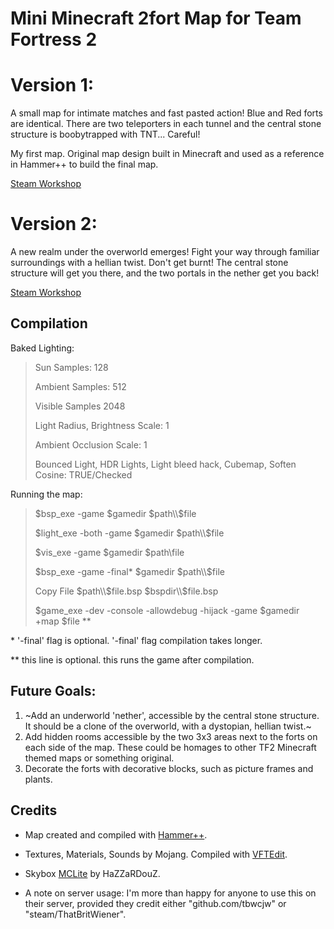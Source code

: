 # Mini Minecraft 2fort Map for Team Fortress 2

# Version 1: 
A small map for intimate matches and fast pasted action! Blue and Red forts are identical. There are two teleporters in each tunnel and the central stone structure is boobytrapped with TNT... Careful!

My first map. Original map design built in Minecraft and used as a reference in Hammer++ to build the final map.

[Steam Workshop](https://steamcommunity.com/sharedfiles/filedetails/?id=2998450868)

# Version 2:

A new realm under the overworld emerges! Fight your way through familiar surroundings with a hellian twist. Don't get burnt! The central stone structure will get you there, and the two portals in the nether get you back!

[Steam Workshop](https://steamcommunity.com/sharedfiles/filedetails/?id=3001647826)

## Compilation

Baked Lighting:
>Sun Samples: 128
>
>Ambient Samples: 512
>
>Visible Samples 2048
>
>Light Radius, Brightness Scale: 1
>
>Ambient Occlusion Scale: 1
>
>Bounced Light, HDR Lights, Light bleed hack, Cubemap, Soften Cosine: TRUE/Checked

Running the map:
>$bsp_exe -game $gamedir $path\\$file
>
>$light_exe -both -game $gamedir $path\\$file
>
>$vis_exe -game $gamedir $path\\file
>
>$bsp_exe -game -final* $gamedir $path\\$file
>
>Copy File $path\\$file.bsp $bspdir\\$file.bsp
>
>$game_exe -dev -console -allowdebug -hijack -game $gamedir +map $file **

\* '-final' flag is optional. '-final' flag compilation takes longer.

\** this line is optional. this runs the game after compilation.


## Future Goals:

1. ~Add an underworld 'nether', accessible by the central stone structure. It should be a clone of the overworld, with a dystopian, hellian twist.~
1. Add hidden rooms accessible by the two 3x3 areas next to the forts on each side of the map. These could be homages to other TF2 Minecraft themed maps or something original.
1. Decorate the forts with decorative blocks, such as picture frames and plants.

## Credits
- Map created and compiled with [Hammer++](https://ficool2.github.io/HammerPlusPlus-Website/index.html).
- Textures, Materials, Sounds by Mojang. Compiled with [VFTEdit](https://valvedev.info/tools/vtfedit/).
- Skybox [MCLite](https://gamebanana.com/mods/7260) by HaZZaRDouZ.

- A note on server usage: I'm more than happy for anyone to use this on their server, provided they credit either "github.com/tbwcjw" or "steam/ThatBritWiener".
